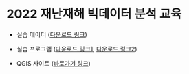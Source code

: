 # 2022 재난재해 빅데이터 분석 교육
- 실습 데이터 ([다운로드 링크](https://github.com/mkkim85/disaster-bigdata-analysis/raw/master/data.zip))

- 실습 프로그램 ([다운로드 링크1](https://gfx03.mailplug.com/download/5f2eda882089fb630c53/HTML5/ukey/1429776/fkey/8e89adb707504b20a3809ad61c7c0e9a77a34d44/fname/QGIS-OSGeo4W-3.22.5-1.zip), [다운로드 링크2](https://gfx03.mailplug.com/download/5f2eda882089fb630c53/HTML5/ukey/1429776/fkey/2dc12d0f0cc5fabe71ae563a7a149c3120d3fe89/fname/QGIS-OSGeo4W-3.22.5-1.zip))

- QGIS 사이트 ([바로가기 링크](https://www.qgis.org/en/site/))
